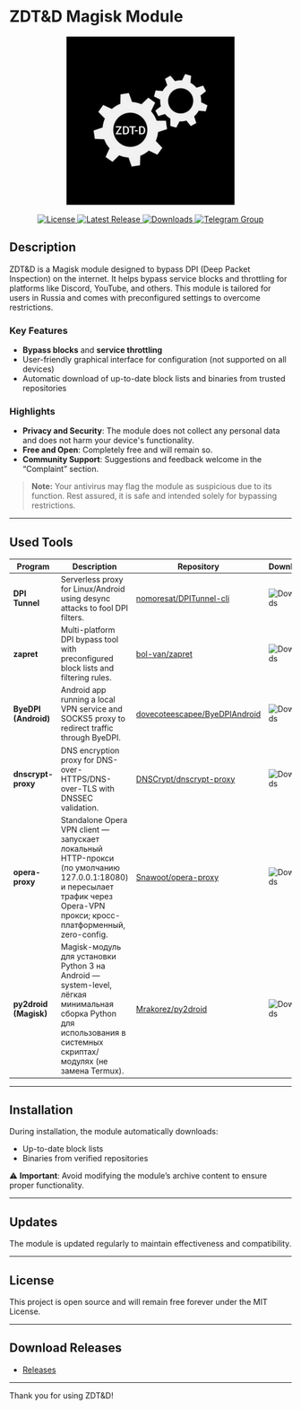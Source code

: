 # ZDT&D Magisk Module

<div align="center">
  <img src="https://github.com/GAME-OVER-op/ZDT-D/blob/main/images/module_icon.png" alt="ZDT&D Logo" width="300" />
</div>

<p align="center">
  <!-- License badge -->
  <a href="https://github.com/GAME-OVER-op/ZDT-D/blob/main/LICENSE">
    <img src="https://img.shields.io/github/license/GAME-OVER-op/ZDT-D?style=flat-square" alt="License" />
  </a>
  <!-- Latest release badge -->
  <a href="https://github.com/GAME-OVER-op/ZDT-D/releases/latest">
    <img src="https://img.shields.io/github/v/release/GAME-OVER-op/ZDT-D?style=flat-square" alt="Latest Release" />
  </a>
  <!-- Total downloads badge -->
  <a href="https://github.com/GAME-OVER-op/ZDT-D/releases">
    <img src="https://img.shields.io/github/downloads/GAME-OVER-op/ZDT-D/total?style=flat-square" alt="Downloads" />
  </a>
  <!-- Telegram badge -->
  <a href="https://t.me/module_ggover">
    <img src="https://img.shields.io/badge/Telegram–Join%20Group-blue?style=flat-square&logo=telegram" alt="Telegram Group" />
  </a>
</p>

## Description

ZDT&D is a Magisk module designed to bypass DPI (Deep Packet Inspection) on the internet. It helps bypass service blocks and throttling for platforms like Discord, YouTube, and others. This module is tailored for users in Russia and comes with preconfigured settings to overcome restrictions.

### Key Features

- **Bypass blocks** and **service throttling**  
- User-friendly graphical interface for configuration (not supported on all devices)  
- Automatic download of up-to-date block lists and binaries from trusted repositories  

### Highlights

- **Privacy and Security**: The module does not collect any personal data and does not harm your device's functionality.  
- **Free and Open**: Completely free and will remain so.  
- **Community Support**: Suggestions and feedback welcome in the “Complaint” section.  

> **Note:** Your antivirus may flag the module as suspicious due to its function. Rest assured, it is safe and intended solely for bypassing restrictions.

---

## Used Tools

| Program                                      | Description                                                                                                 | Repository                                                                  | Downloads                                                                                           |
|----------------------------------------------|-------------------------------------------------------------------------------------------------------------|-----------------------------------------------------------------------------|-----------------------------------------------------------------------------------------------------|
| **DPI Tunnel**                               | Serverless proxy for Linux/Android using desync attacks to fool DPI filters.                                | [nomoresat/DPITunnel-cli](https://github.com/nomoresat/DPITunnel-cli)       | ![Downloads](https://img.shields.io/github/downloads/nomoresat/DPITunnel-android/total?style=flat-square) |
| **zapret**                                   | Multi-platform DPI bypass tool with preconfigured block lists and filtering rules.                         | [bol-van/zapret](https://github.com/bol-van/zapret)                          | ![Downloads](https://img.shields.io/github/downloads/bol-van/zapret/total?style=flat-square)          |
| **ByeDPI (Android)**                         | Android app running a local VPN service and SOCKS5 proxy to redirect traffic through ByeDPI.                | [dovecoteescapee/ByeDPIAndroid](https://github.com/dovecoteescapee/ByeDPIAndroid) | ![Downloads](https://img.shields.io/github/downloads/dovecoteescapee/ByeDPIAndroid/total?style=flat-square) |
| **dnscrypt-proxy**                           | DNS encryption proxy for DNS-over-HTTPS/DNS-over-TLS with DNSSEC validation.                               | [DNSCrypt/dnscrypt-proxy](https://github.com/DNSCrypt/dnscrypt-proxy)        | ![Downloads](https://img.shields.io/github/downloads/DNSCrypt/dnscrypt-proxy/total?style=flat-square)    |
| **opera-proxy**                             | Standalone Opera VPN client — запускает локальный HTTP-прокси (по умолчанию 127.0.0.1:18080) и пересылает трафик через Opera-VPN прокси; кросс-платформенный, zero-config. | [Snawoot/opera-proxy](https://github.com/Snawoot/opera-proxy) | ![Downloads](https://img.shields.io/github/downloads/Snawoot/opera-proxy/total?style=flat-square) |
| **py2droid (Magisk)**                       | Magisk-модуль для установки Python 3 на Android — system-level, лёгкая минимальная сборка Python для использования в системных скриптах/модулях (не замена Termux). | [Mrakorez/py2droid](https://github.com/Mrakorez/py2droid)    | ![Downloads](https://img.shields.io/github/downloads/Mrakorez/py2droid/total?style=flat-square)      |


---

## Installation

During installation, the module automatically downloads:

- Up-to-date block lists  
- Binaries from verified repositories  

⚠️ **Important**: Avoid modifying the module’s archive content to ensure proper functionality.

---

## Updates

The module is updated regularly to maintain effectiveness and compatibility.

---

## License

This project is open source and will remain free forever under the MIT License.

---

## Download Releases

- [Releases](https://github.com/GAME-OVER-op/ZDT-D/releases)

---

Thank you for using ZDT&D!  
